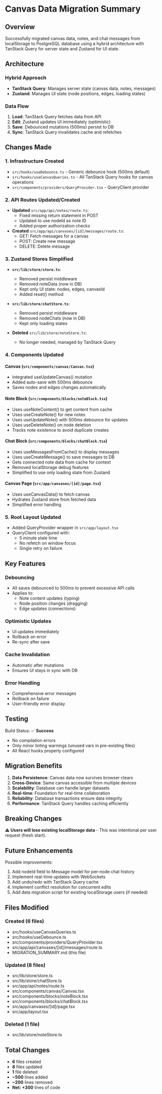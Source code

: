# Canvas Data Migration Summary

## Overview
Successfully migrated canvas data, notes, and chat messages from localStorage to PostgreSQL database using a hybrid architecture with TanStack Query for server state and Zustand for UI state.

## Architecture

### Hybrid Approach
- **TanStack Query**: Manages server state (canvas data, notes, messages)
- **Zustand**: Manages UI state (node positions, edges, loading states)

### Data Flow
1. **Load**: TanStack Query fetches data from API
2. **Edit**: Zustand updates UI immediately (optimistic)
3. **Save**: Debounced mutations (500ms) persist to DB
4. **Sync**: TanStack Query invalidates cache and refetches

## Changes Made

### 1. Infrastructure Created
- `src/hooks/useDebounce.ts` - Generic debounce hook (500ms default)
- `src/hooks/useCanvasQueries.ts` - All TanStack Query hooks for canvas operations
- `src/components/providers/QueryProvider.tsx` - QueryClient provider

### 2. API Routes Updated/Created
- **Updated** `src/app/api/notes/route.ts`:
  - Fixed missing return statement in POST
  - Updated to use nodeId as note ID
  - Added proper authorization checks
- **Created** `src/app/api/canvases/[id]/messages/route.ts`:
  - GET: Fetch messages for a canvas
  - POST: Create new message
  - DELETE: Delete message

### 3. Zustand Stores Simplified
- **`src/lib/store/store.ts`**:
  - Removed persist middleware
  - Removed noteData (now in DB)
  - Kept only UI state: nodes, edges, canvasId
  - Added reset() method
  
- **`src/lib/store/chatStore.ts`**:
  - Removed persist middleware
  - Removed nodeChats (now in DB)
  - Kept only loading states
  
- **Deleted** `src/lib/store/noteStore.ts`:
  - No longer needed, managed by TanStack Query

### 4. Components Updated

#### Canvas (`src/components/canvas/Canvas.tsx`)
- Integrated useUpdateCanvas() mutation
- Added auto-save with 500ms debounce
- Saves nodes and edges changes automatically

#### Note Block (`src/components/blocks/noteBlock.tsx`)
- Uses useNoteContent() to get content from cache
- Uses useCreateNote() for new notes
- Uses useUpdateNote() with 500ms debounce for updates
- Uses useDeleteNote() on node deletion
- Tracks note existence to avoid duplicate creates

#### Chat Block (`src/components/blocks/chatBlock.tsx`)
- Uses useMessagesFromCache() to display messages
- Uses useCreateMessage() to save messages to DB
- Gets connected note data from cache for context
- Removed localStorage debug features
- Simplified to use only loading state from Zustand

#### Canvas Page (`src/app/canvases/[id]/page.tsx`)
- Uses useCanvasData() to fetch canvas
- Hydrates Zustand store from fetched data
- Simplified error handling

### 5. Root Layout Updated
- Added QueryProvider wrapper in `src/app/layout.tsx`
- QueryClient configured with:
  - 5 minute stale time
  - No refetch on window focus
  - Single retry on failure

## Key Features

### Debouncing
- All saves debounced to 500ms to prevent excessive API calls
- Applies to:
  - Note content updates (typing)
  - Node position changes (dragging)
  - Edge updates (connections)

### Optimistic Updates
- UI updates immediately
- Rollback on error
- Re-sync after save

### Cache Invalidation
- Automatic after mutations
- Ensures UI stays in sync with DB

### Error Handling
- Comprehensive error messages
- Rollback on failure
- User-friendly error display

## Testing

Build Status: ✅ **Success**
- No compilation errors
- Only minor linting warnings (unused vars in pre-existing files)
- All React hooks properly configured

## Migration Benefits

1. **Data Persistence**: Canvas data now survives browser clears
2. **Cross-Device**: Same canvas accessible from multiple devices
3. **Scalability**: Database can handle larger datasets
4. **Real-time**: Foundation for real-time collaboration
5. **Reliability**: Database transactions ensure data integrity
6. **Performance**: TanStack Query handles caching efficiently

## Breaking Changes

⚠️ **Users will lose existing localStorage data** - This was intentional per user request (fresh start).

## Future Enhancements

Possible improvements:
1. Add nodeId field to Message model for per-node chat history
2. Implement real-time updates with WebSockets
3. Add undo/redo with TanStack Query cache
4. Implement conflict resolution for concurrent edits
5. Add data migration script for existing localStorage users (if needed)

## Files Modified

### Created (6 files)
- src/hooks/useCanvasQueries.ts
- src/hooks/useDebounce.ts
- src/components/providers/QueryProvider.tsx
- src/app/api/canvases/[id]/messages/route.ts
- MIGRATION_SUMMARY.md (this file)

### Updated (8 files)
- src/lib/store/store.ts
- src/lib/store/chatStore.ts
- src/app/api/notes/route.ts
- src/components/canvas/Canvas.tsx
- src/components/blocks/noteBlock.tsx
- src/components/blocks/chatBlock.tsx
- src/app/canvases/[id]/page.tsx
- src/app/layout.tsx

### Deleted (1 file)
- src/lib/store/noteStore.ts

## Total Changes
- **6** files created
- **8** files updated
- **1** file deleted
- **~500** lines added
- **~200** lines removed
- **Net: +300** lines of code

